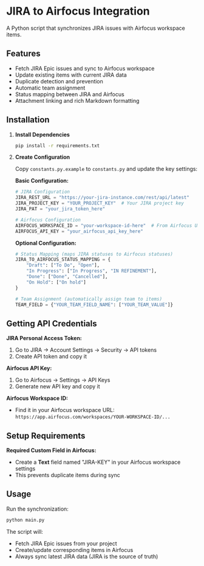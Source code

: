 # JIRA to Airfocus Integration

A Python script that synchronizes JIRA issues with Airfocus workspace items.

## Features

- Fetch JIRA Epic issues and sync to Airfocus workspace
- Update existing items with current JIRA data
- Duplicate detection and prevention
- Automatic team assignment
- Status mapping between JIRA and Airfocus
- Attachment linking and rich Markdown formatting

## Installation

1. **Install Dependencies**
   ```bash
   pip install -r requirements.txt
   ```

2. **Create Configuration**
   
   Copy `constants.py.example` to `constants.py` and update the key settings:
   
   **Basic Configuration:**
   ```python
   # JIRA Configuration
   JIRA_REST_URL = "https://your-jira-instance.com/rest/api/latest"
   JIRA_PROJECT_KEY = "YOUR_PROJECT_KEY"  # Your JIRA project key
   JIRA_PAT = "your_jira_token_here"
   
   # Airfocus Configuration  
   AIRFOCUS_WORKSPACE_ID = "your-workspace-id-here"  # From Airfocus URL
   AIRFOCUS_API_KEY = "your_airfocus_api_key_here"
   ```
   
   **Optional Configuration:**
   ```python
   # Status Mapping (maps JIRA statuses to Airfocus statuses)
   JIRA_TO_AIRFOCUS_STATUS_MAPPING = {
       "Draft": ["To Do", "Open"],
       "In Progress": ["In Progress", "IN REFINEMENT"],
       "Done": ["Done", "Cancelled"],
       "On Hold": ["On hold"]
   }
   
   # Team Assignment (automatically assign team to items)
   TEAM_FIELD = {"YOUR_TEAM_FIELD_NAME": ["YOUR_TEAM_VALUE"]}
   ```

## Getting API Credentials

**JIRA Personal Access Token:**
1. Go to JIRA → Account Settings → Security → API tokens
2. Create API token and copy it

**Airfocus API Key:**
1. Go to Airfocus → Settings → API Keys
2. Generate new API key and copy it

**Airfocus Workspace ID:**
- Find it in your Airfocus workspace URL: `https://app.airfocus.com/workspaces/YOUR-WORKSPACE-ID/...`

## Setup Requirements

**Required Custom Field in Airfocus:**
- Create a **Text** field named "JIRA-KEY" in your Airfocus workspace settings
- This prevents duplicate items during sync

## Usage

Run the synchronization:
```bash
python main.py
```

The script will:
- Fetch JIRA Epic issues from your project
- Create/update corresponding items in Airfocus
- Always sync latest JIRA data (JIRA is the source of truth)
